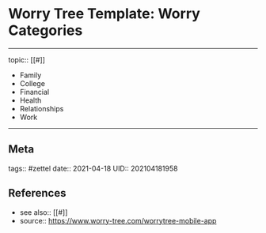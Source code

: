 # Worry Tree Template: Worry Categories
---

topic:: [[#]]

- Family
- College
- Financial
- Health
- Relationships
- Work

---
## Meta
tags:: #zettel
date:: 2021-04-18
UID:: 202104181958
## References
- see also:: [[#]]
- source:: https://www.worry-tree.com/worrytree-mobile-app